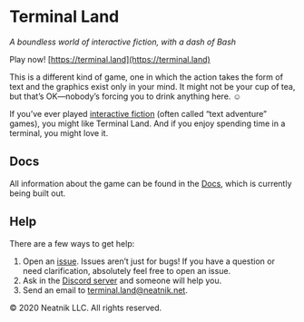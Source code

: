# Terminal Land

_A boundless world of interactive fiction, with a dash of Bash_

Play now! [https://terminal.land](https://terminal.land)

This is a different kind of game, one in which the action takes the form of text and the graphics exist only in your mind. It might not be your cup of tea, but that’s OK—nobody’s forcing you to drink anything here. ☺️

If you’ve ever played [interactive fiction](https://en.wikipedia.org/wiki/Interactive_fiction) (often called “text adventure” games), you might like Terminal Land. And if you enjoy spending time in a terminal, you might love it.

## Docs

All information about the game can be found in the [Docs](https://docs.terminal.land), which is currently being built out.

## Help

There are a few ways to get help:

1. Open an [issue](https://github.com/neatnik/terminal.land/issues). Issues aren’t just for bugs! If you have a question or need clarification, absolutely feel free to open an issue.
2. Ask in the [Discord server](discord.gg/m7aqjBq) and someone will help you.
3. Send an email to [terminal.land@neatnik.net](mailto:terminal.land@neatnik.net).

© 2020 Neatnik LLC. All rights reserved.
